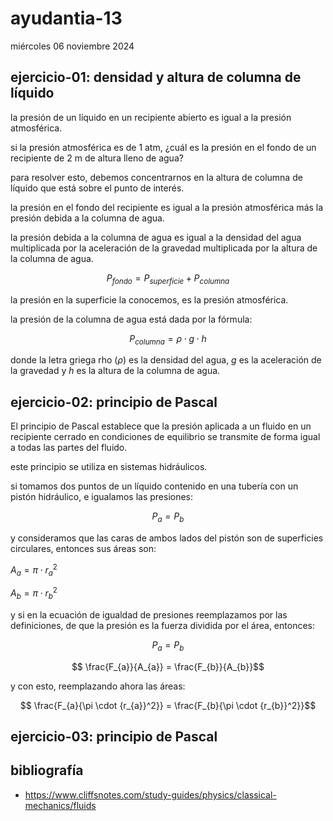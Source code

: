 # ayudantia-13

miércoles 06 noviembre 2024

## ejercicio-01: densidad y altura de columna de líquido

la presión de un líquido en un recipiente abierto es igual a la presión atmosférica.

si la presión atmosférica es de 1 atm, ¿cuál es la presión en el fondo de un recipiente de 2 m de altura lleno de agua?

para resolver esto, debemos concentrarnos en la altura de columna de líquido que está sobre el punto de interés.

la presión en el fondo del recipiente es igual a la presión atmosférica más la presión debida a la columna de agua.

la presión debida a la columna de agua es igual a la densidad del agua multiplicada por la aceleración de la gravedad multiplicada por la altura de la columna de agua.

$$P_{fondo} = P_{superficie} + P_{columna}$$

la presión en la superficie la conocemos, es la presión atmosférica.

la presión de la columna de agua está dada por la fórmula:

$$P_{columna} = \rho \cdot g \cdot h$$

donde la letra griega rho ($\rho$) es la densidad del agua, $g$ es la aceleración de la gravedad y $h$ es la altura de la columna de agua.

## ejercicio-02: principio de Pascal

El principio de Pascal establece que la presión aplicada a un fluido en un recipiente cerrado en condiciones de equilibrio se transmite de forma igual a todas las partes del fluido.

este principio se utiliza en sistemas hidráulicos.

si tomamos dos puntos de un líquido contenido en una tubería con un pistón hidráulico, e igualamos las presiones:

$$ P_{a} = P_{b}$$

y consideramos que las caras de ambos lados del pistón son de superficies circulares, entonces sus áreas son:

$A_{a} = \pi \cdot {r_{a}}^2$

$A_{b} = \pi \cdot {r_{b}}^2$

y si en la ecuación de igualdad de presiones reemplazamos por las definiciones, de que la presión es la fuerza dividida por el área, entonces:

$$ P_{a} = P_{b}$$

$$ \frac{F_{a}}{A_{a}} = \frac{F_{b}}{A_{b}}$$

y con esto, reemplazando ahora las áreas:

$$ \frac{F_{a}{\pi \cdot {r_{a}}^2}} = \frac{F_{b}{\pi \cdot {r_{b}}^2}}$$

## ejercicio-03: principio de Pascal

## bibliografía

* <https://www.cliffsnotes.com/study-guides/physics/classical-mechanics/fluids>
